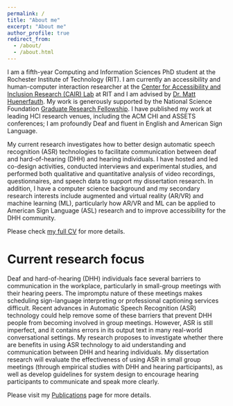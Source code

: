 ```yaml
---
permalink: /
title: "About me"
excerpt: "About me"
author_profile: true
redirect_from: 
  - /about/
  - /about.html
---
```


I am a fifth-year Computing and Information Sciences PhD student at the Rochester Institute of Technology (RIT). I am currently an accessibility and human-computer interaction researcher at the [Center for Accessibility and Inclusion Research (CAIR) Lab](http://cair.rit.edu/) at RIT and I am advised by [Dr. Matt Huenerfauth](https://huenerfauth.ist.rit.edu/). My work is generously supported by the National Science Foundation [Graduate Research Fellowship](https://www.nsfgrfp.org/). I have published my work at leading HCI research venues, including the ACM CHI and ASSETS conferences; I am profoundly Deaf and fluent in English and American Sign Language.

My current research investigates how to better design automatic speech recognition (ASR) technologies to facilitate communication between deaf and hard-of-hearing (DHH) and hearing individuals. I have hosted and led co-design activities, conducted interviews and experimental studies, and performed both qualitative and quantitative analysis of video recordings, questionnaires, and speech data to support my dissertation research. In addition, I have a computer science background and my secondary research interests include augmented and virtual reality (AR/VR) and machine learning (ML), particularly how AR/VR and ML can be applied to American Sign Language (ASL) research and to improve accessibility for the DHH community. 

Please check <a href="http://mss4296.github.io/files/SeitaCV101521.pdf" target="_blank">my full CV</a> for more details.

Current research focus
======
Deaf and hard-of-hearing (DHH) individuals face several barriers to communication in the workplace, particularly in small-group meetings with their hearing peers. The impromptu nature of these meetings makes scheduling sign-language interpreting or professional captioning services difficult. Recent advances in Automatic Speech Recognition (ASR) technology could help remove some of these barriers that prevent DHH people from becoming involved in group meetings. However, ASR is still imperfect, and it contains errors in its output text in many real-world conversational settings. My research proposes to investigate whether there are benefits in using ASR technology to aid understanding and communication between DHH and hearing individuals. My dissertation research will evaluate the effectiveness of using ASR in small group meetings (through empirical studies with DHH and hearing participants), as well as develop guidelines for system design to encourage hearing participants to communicate and speak more clearly.

Please visit my [Publications](https://mss4296.github.io/publications_short/) page for more details.

